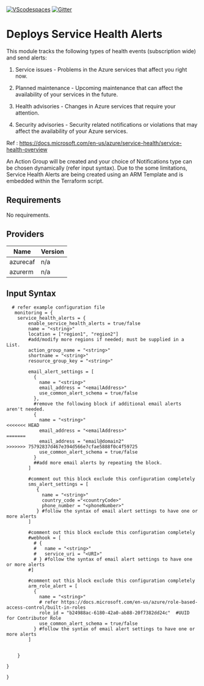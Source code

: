 [![VScodespaces](https://img.shields.io/endpoint?url=https%3A%2F%2Faka.ms%2Fvso-badge)](https://online.visualstudio.com/environments/new?name=terraform-azurerm-caf-azure-firewall&repo=terraform-azurerm-caf-azure-firewall)
[![Gitter](https://badges.gitter.im/aztfmod/community.svg)](https://gitter.im/aztfmod/community?utm_source=badge&utm_medium=badge&utm_campaign=pr-badge)

# Deploys Service Health Alerts
This module tracks the following types of health events (subscription wide) and send alerts:

1. Service issues - Problems in the Azure services that affect you right now.

2. Planned maintenance - Upcoming maintenance that can affect the availability of your services in the future.

3. Health advisories - Changes in Azure services that require your attention. 

4. Security advisories - Security related notifications or violations that may affect the availability of your Azure services.

Ref : https://docs.microsoft.com/en-us/azure/service-health/service-health-overview

An Action Group will be created and your choice of Notifications type can be chosen dynamically (refer input syntax). 
Due to the some limitations, Service Health Alerts are being created using an ARM Template and is embedded within the Terraform script.




## Requirements

No requirements.

## Providers

| Name | Version |
|------|---------|
| azurecaf | n/a |
| azurerm | n/a |

##  Input Syntax
```hcl
  # refer example configuration file
   monitoring = {
    service_health_alerts = {
        enable_service_health_alerts = true/false
        name = "<string>"
        location = ["region1", "region2"] 
        #add/modify more regions if needed; must be supplied in a List.
        action_group_name = "<string>"
        shortname = "<string>"
        resource_group_key = "<string>"
        
        email_alert_settings = [
          {
            name = "<string>"        
            email_address = "<emailAddress>"
            use_common_alert_schema = true/false
          },
          #remove the following block if additional email alerts aren't needed.
          {
            name = "<string>"          
<<<<<<< HEAD
            email_address = "<emailAddress>"
=======
            email_address = "email@domain2"
>>>>>>> 75792837d467e394d566e7cfae5888f0c4f59725
            use_common_alert_schema = true/false
          }
          ##add more email alerts by repeating the block.
        ]
            
        #comment out this block exclude this configuration completely
        sms_alert_settings = [
           { 
             name = "<string>"       
             country_code ="<countryCode>"
             phone_number = "<phoneNumber>"
           } #follow the syntax of email alert settings to have one or more alerts
        ]

        #comment out this block exclude this configuration completely
        #webhook = [
          # { 
          #   name = "<string>"         
          #   service_uri = "<URI>"
          # } #follow the syntax of email alert settings to have one or more alerts
        #]

        #comment out this block exclude this configuration completely
        arm_role_alert = [
          {
            name = "<string>"          
            # refer https://docs.microsoft.com/en-us/azure/role-based-access-control/built-in-roles
            role_id = "b24988ac-6180-42a0-ab88-20f7382dd24c"  #UUID for Contributor Role
            use_common_alert_schema = true/false
          } #follow the syntax of email alert settings to have one or more alerts
        ]

    
    }
    
}
    
}
```

<!--- END_TF_DOCS --->
